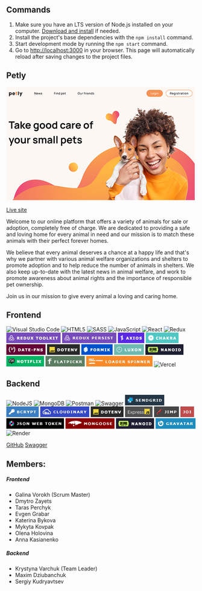 ## Commands

1. Make sure you have an LTS version of Node.js installed on your computer.
   [Download and install](https://nodejs.org/en/) if needed.
2. Install the project's base dependencies with the `npm install` command.
3. Start development mode by running the `npm start` command.
4. Go to [http://localhost:3000](http://localhost:3000) in your browser. This
   page will automatically reload after saving changes to the project files.

## Petly

[![Homepage](/Home_min.jpg "Petly")](https://team-project-pet-support.vercel.app/)

[Live site](https://team-project-pet-support.vercel.app/)

Welcome to our online platform that offers a variety of animals for sale or adoption, completely free of charge. We are dedicated to providing a safe and loving home for every animal in need and our mission is to match these animals with their perfect forever homes.

We believe that every animal deserves a chance at a happy life and that's why we partner with various animal welfare organizations and shelters to promote adoption and to help reduce the number of animals in shelters. We also keep up-to-date with the latest news in animal welfare, and work to promote awareness about animal rights and the importance of responsible pet ownership.

Join us in our mission to give every animal a loving and caring home.

## Frontend

![Visual Studio Code](https://img.shields.io/badge/Visual%20Studio%20Code-0078d7.svg?style=for-the-badge&logo=visual-studio-code&logoColor=white) ![HTML5](https://img.shields.io/badge/html5-%23E34F26.svg?style=for-the-badge&logo=html5&logoColor=white) ![SASS](https://img.shields.io/badge/SASS-hotpink.svg?style=for-the-badge&logo=SASS&logoColor=white) ![JavaScript](https://img.shields.io/badge/javascript-%23323330.svg?style=for-the-badge&logo=javascript&logoColor=%23F7DF1E) ![React](https://img.shields.io/badge/react-%2320232a.svg?style=for-the-badge&logo=react&logoColor=%2361DAFB) ![Redux](https://img.shields.io/badge/redux-%23593d88.svg?style=for-the-badge&logo=redux&logoColor=white) ![Redux toolkit](./1x/logo_redux_toolkit.png) ![Redux persist](./1x/logo_persist.png) ![Axios](./1x/logo_axios.png) ![Chakra](./1x/logo_chakra.png) ![date-fns](./1x/logo_date-fns.png) ![dotenv](./1x/logo_dotenv.png) ![formik](./1x/logo_formik.png) ![luxon](./1x/logo_luxon.png) ![nanoid](./1x/logo_nanoid.png) ![notiflix](./1x/logo_notiflix.png) ![flatpickr](./1x/logo_flatpickr.png) ![loader_spinner](./1x/logo_loader-spinner.png) ![Vercel](https://img.shields.io/badge/vercel-%23000000.svg?style=for-the-badge&logo=vercel&logoColor=white)

<!-- - react-icons (нужно удалить, не используется)
- svgo (возможно нужно удалить, не используется) -->

## Backend

![NodeJS](https://img.shields.io/badge/node.js-6DA55F?style=for-the-badge&logo=node.js&logoColor=white) ![MongoDB](https://img.shields.io/badge/MongoDB-%234ea94b.svg?style=for-the-badge&logo=mongodb&logoColor=white) ![Postman](https://img.shields.io/badge/Postman-FF6C37?style=for-the-badge&logo=postman&logoColor=white) ![Swagger](https://img.shields.io/badge/-Swagger-%23Clojure?style=for-the-badge&logo=swagger&logoColor=white) ![sendgrid](./backend/logo_sendgrid.png) ![bcrypt](./backend/logo_bcrypt.png) ![cloudinary](./backend/logo_cloudinary.png) ![dotenv](./backend/logo_dotenv.png) ![express](./backend/logo_express.png) ![jimp](./backend/logo_jimp.png) ![joi](./backend/logo_joi.png) ![jsonwebtoken](./backend/logo_jsonwebtoken.png) ![mongoose](./backend/logo_mongoose.png) ![nanoid](./backend/logo_nanoid.png) ![gravatar](./backend/logo_gravatar.png) ![Render](https://img.shields.io/badge/Render-%46E3B7.svg?style=for-the-badge&logo=render&logoColor=white)

[GitHub](https://github.com/Yevhenii3145/backend-team-project-pet-support)
[Swagger](https://backend-team-project-pet-support.onrender.com/api-docs/)

## Members:

##### Frontend

- Galina Vorokh (Scrum Master)
- Dmytro Zayets
- Taras Perchyk
- Evgen Grabar
- Katerina Bykova
- Mykyta Kovpak
- Olena Holovina
- Anna Kasianenko

##### Backend

- Krystyna Varchuk (Team Leader)
- Maxim Dziubanchuk
- Sergiy Kudryavtsev
